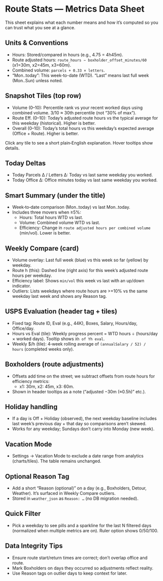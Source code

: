 # Route Stats — Metrics Data Sheet

This sheet explains what each number means and how it’s computed so you can trust what you see at a glance.

## Units & Conventions
- Hours: Stored/compared in hours (e.g., 4.75 = 4h45m).
- Route adjusted hours: `route_hours − boxholder_offset_minutes/60` (x1=30m, x2=45m, x3=60m).
- Combined volume: `parcels + 0.33 × letters`.
- “Mon..today”: This week-to-date (WTD). “Last” means last full week (Mon..Sun) unless noted.

## Snapshot Tiles (top row)
- Volume (0–10): Percentile rank vs your recent worked days using combined volume. 3/10 ≈ 30th percentile (not “30% of max”).
- Route Eff. (0–10): Today’s adjusted route hours vs the typical average for this weekday (historical). Higher is better.
- Overall (0–10): Today’s total hours vs this weekday’s expected average (Office + Route). Higher is better.

Click any tile to see a short plain‑English explanation. Hover tooltips show details.

## Today Deltas
- Today Parcels Δ / Letters Δ: Today vs last same weekday you worked.
- Today Office Δ: Office minutes today vs last same weekday you worked.

## Smart Summary (under the title)
- Week‑to‑date comparison (Mon..today) vs last Mon..today.
- Includes three movers when ≥5%:
  - Hours: Total hours WTD vs last.
  - Volume: Combined volume WTD vs last.
  - Efficiency: Change in `route adjusted hours per combined volume` (min/vol). Lower is better.

## Weekly Compare (card)
- Volume overlay: Last full week (blue) vs this week so far (yellow) by weekday.
- Route h (this): Dashed line (right axis) for this week’s adjusted route hours per weekday.
- Efficiency label: Shows `min/vol` this week vs last with an up/down indicator.
- Outliers: Lists weekdays where route hours are >+10% vs the same weekday last week and shows any Reason tag.

## USPS Evaluation (header tag + tiles)
- Fixed tag: Route ID, Eval (e.g., 44K), Boxes, Salary, Hours/day, Office/day.
- Hours vs Eval (tile): Weekly progress percent = WTD hours ÷ (hours/day × worked days). Tooltip shows `Xh of Yh eval`.
- Weekly $/h (tile): 4‑week rolling average of `(annualSalary / 52) / hours` (completed weeks only).

## Boxholders (route adjustments)
- Offsets add time on the street; we subtract offsets from route hours for efficiency metrics:
  - x1: 30m, x2: 45m, x3: 60m.
- Shown in header tooltips as a note (“adjusted −30m (≈0.5h)” etc.).

## Holiday handling
- If a day is Off + Holiday (observed), the next weekday baseline includes last week’s previous day + that day so comparisons aren’t skewed.
- Works for any weekday; Sundays don’t carry into Monday (new week).

## Vacation Mode
- Settings → Vacation Mode to exclude a date range from analytics (charts/tiles). The table remains unchanged.

## Optional Reason Tag
- Add a short “Reason (optional)” on a day (e.g., Boxholders, Detour, Weather). It’s surfaced in Weekly Compare outliers.
- Stored in `weather_json` as `Reason: …` (no DB migration needed).

## Quick Filter
- Pick a weekday to see pills and a sparkline for the last N filtered days (normalized when multiple metrics are on). Ruler option shows 0/50/100.

## Data Integrity Tips
- Ensure route start/return times are correct; don’t overlap office and route.
- Mark Boxholders on days they occurred so adjustments reflect reality.
- Use Reason tags on outlier days to keep context for later.

